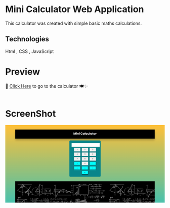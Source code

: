 # Mini Calculator Web Application


<p>This calculator was created with simple basic maths calculations. </p>

## Technologies
<p>Html , CSS , JavaScript </p>


# Preview

 🌟 [Click Here](https://ugppkumara.github.io/miniCalculator/) to go to the calculator 🍽️✨ <br><br>

# ScreenShot

<img src="image.png" alt="Calculator" />
